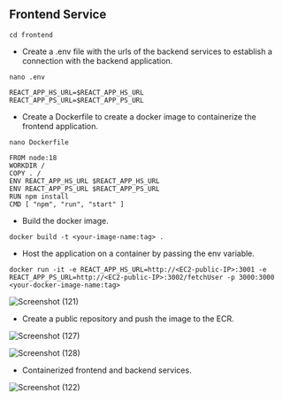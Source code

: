 ## Frontend Service

```
cd frontend
```

- Create a .env file with the urls of the backend services to establish a connection with the backend application.

```
nano .env
```
```
REACT_APP_HS_URL=$REACT_APP_HS_URL
REACT_APP_PS_URL=$REACT_APP_PS_URL
```

- Create a Dockerfile to create a docker image to containerize the frontend application.

```
nano Dockerfile
```
```
FROM node:18
WORKDIR /
COPY . /
ENV REACT_APP_HS_URL $REACT_APP_HS_URL
ENV REACT_APP_PS_URL $REACT_APP_PS_URL
RUN npm install
CMD [ "npm", "run", "start" ]
```

- Build the docker image.

```
docker build -t <your-image-name:tag> .
```

- Host the application on a container by passing the env variable.

```
docker run -it -e REACT_APP_HS_URL=http://<EC2-public-IP>:3001 -e REACT_APP_PS_URL=http://<EC2-public-IP>:3002/fetchUser -p 3000:3000 <your-docker-image-name:tag>
```

![Screenshot (121)](https://github.com/TeamKanyarasi/MERN_App_Microservices/assets/139607786/be302baf-f1aa-4748-b630-6190682cf96c)

- Create a public repository and push the image to the ECR.

![Screenshot (127)](https://github.com/TeamKanyarasi/MERN_App_Microservices/assets/139607786/37492c00-3de6-43f2-adc3-fda037eff8f7)

![Screenshot (128)](https://github.com/TeamKanyarasi/MERN_App_Microservices/assets/139607786/66d55450-8ac0-4c30-baad-65870bb9daa1)

- Containerized frontend and backend services.

![Screenshot (122)](https://github.com/TeamKanyarasi/MERN_App_Microservices/assets/139607786/6a1d5a09-156c-429c-bc39-53ae5577963b)

